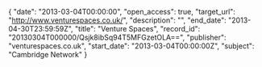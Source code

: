 {
  "date": "2013-03-04T00:00:00", 
  "open_access": true, 
  "target_url": "http://www.venturespaces.co.uk/", 
  "description": "", 
  "end_date": "2013-04-30T23:59:59Z", 
  "title": "Venture Spaces", 
  "record_id": "20130304T000000/Qsjk8ibSq94T5MFGzetOLA==", 
  "publisher": "venturespaces.co.uk", 
  "start_date": "2013-03-04T00:00:00Z", 
  "subject": "Cambridge Network"
}

